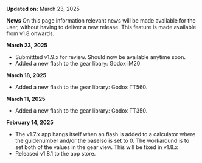 **Updated on:** March 23, 2025

**News**
On this page information relevant news will be made available for the user, without having to deliver a new release. This feature is made available from v1.8 onwards.

**March 23, 2025**
* Submittted v1.9.x for review. Should now be available anytime soon.
* Added a new flash to the gear libary: Godox iM20

**March 18, 2025**
* Added a new flash to the gear library: Godox TT560.

**March 11, 2025**
* Added a new flash to the gear library: Godox TT350.

**February 14, 2025**
* The v1.7.x app hangs itself when an flash is added to a calculator where the guidenumber and/or the baseIso is set to 0. The workaround is to set both of the values in the gear view. This will be fixed in v1.8.x
* Released v1.8.1 to the app store.